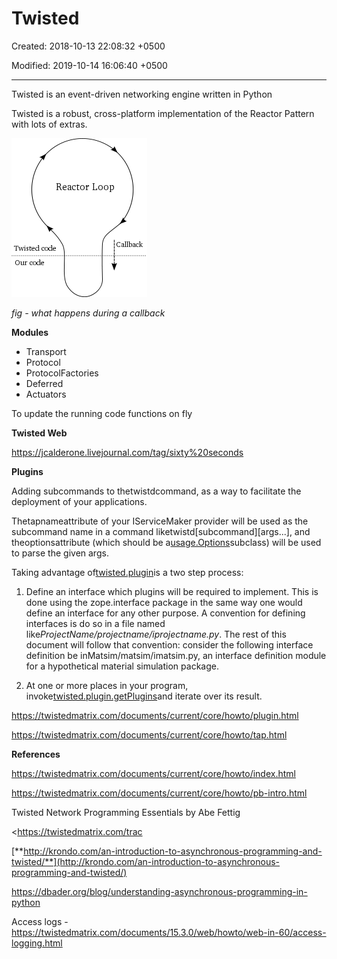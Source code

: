 # Twisted

Created: 2018-10-13 22:08:32 +0500

Modified: 2019-10-14 16:06:40 +0500

---

Twisted is an event-driven networking engine written in Python

Twisted is a robust, cross-platform implementation of the Reactor Pattern with lots of extras.



![Figure 6: the reactor making a callback](media/Twisted-image1.png)

*fig - what happens during a callback*



**Modules**
-   Transport
-   Protocol
-   ProtocolFactories
-   Deferred
-   Actuators

To update the running code functions on fly



**Twisted Web**

<https://jcalderone.livejournal.com/tag/sixty%20seconds>



**Plugins**

Adding subcommands to thetwistdcommand, as a way to facilitate the deployment of your applications.



Thetapnameattribute of your IServiceMaker provider will be used as the subcommand name in a command liketwistd[subcommand][args...], and theoptionsattribute (which should be a[usage.Options](https://twistedmatrix.com/documents/19.7.0/api/twisted.python.usage.Options.html)subclass) will be used to parse the given args.



Taking advantage of[twisted.plugin](https://twistedmatrix.com/documents/19.7.0/api/twisted.plugin.html)is a two step process:

1.  Define an interface which plugins will be required to implement. This is done using the zope.interface package in the same way one would define an interface for any other purpose.
    A convention for defining interfaces is do so in a file named like*ProjectName/projectname/iprojectname.py*. The rest of this document will follow that convention: consider the following interface definition be inMatsim/matsim/imatsim.py, an interface definition module for a hypothetical material simulation package.

2.  At one or more places in your program, invoke[twisted.plugin.getPlugins](https://twistedmatrix.com/documents/19.7.0/api/twisted.plugin.getPlugins.html)and iterate over its result.



<https://twistedmatrix.com/documents/current/core/howto/plugin.html>

<https://twistedmatrix.com/documents/current/core/howto/tap.html>



**References**

<https://twistedmatrix.com/documents/current/core/howto/index.html>

<https://twistedmatrix.com/documents/current/core/howto/pb-intro.html>

Twisted Network Programming Essentials by Abe Fettig



<https://twistedmatrix.com/trac

[**http://krondo.com/an-introduction-to-asynchronous-programming-and-twisted/**](http://krondo.com/an-introduction-to-asynchronous-programming-and-twisted/)

<https://dbader.org/blog/understanding-asynchronous-programming-in-python>

Access logs - <https://twistedmatrix.com/documents/15.3.0/web/howto/web-in-60/access-logging.html>

